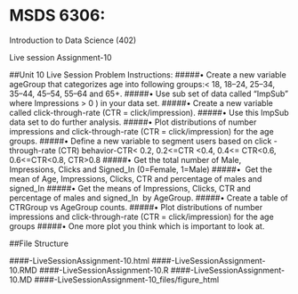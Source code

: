 

# MSDS 6306:
Introduction to Data Science (402)


Live session Assignment-10

##Unit 10 Live Session Problem Instructions:
#####• Create a new variable ageGroup that categorizes age into following groups:< 18, 18–24, 25–34, 35–44, 45–54, 55–64 and 65+.
#####• Use sub set of data called “ImpSub” where Impressions > 0 ) in your data set.
#####• Create a new variable called click-through-rate (CTR = click/impression).
#####• Use this ImpSub data set to do further analysis.
#####• Plot distributions of number impressions and click-through-rate (CTR = click/impression) for the age groups.
#####• Define a new variable to segment users based on click -through-rate (CTR) behavior-CTR< 0.2, 0.2<=CTR <0.4, 0.4<= CTR<0.6, 0.6<=CTR<0.8, CTR>0.8
#####• Get the total number of Male, Impressions, Clicks and Signed_In (0=Female, 1=Male)
#####•  Get the mean of Age, Impressions, Clicks, CTR and percentage of males and signed_In 
#####• Get the means of Impressions, Clicks, CTR and percentage of males and signed_In  by AgeGroup.
#####• Create a table of CTRGroup vs AgeGroup counts.
#####• Plot distributions of number impressions and click-through-rate (CTR = click/impression) for the age groups
#####• One more plot you think which is important to look at.

##File Structure

####-LiveSessionAssignment-10.html
####-LiveSessionAssignment-10.RMD
####-LiveSessionAssignment-10.R
####-LiveSessionAssignment-10.MD
####-LiveSessionAssignment-10_files/figure_html



